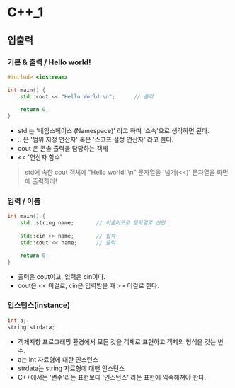 # C++_1

## 입출력

### 기본 & 출력 / Hello world!

``` c++
#include <iostream>

int main() {
	std::cout << "Hello World!\n";		// 출력
	
	return 0;
}
```

* std 는 '네임스페이스 (Namespace)' 라고 하며 '소속'으로 생각하면 된다.
* :: 은 '범위 지정 연산자' 혹은 '스코프 설정 연산자' 라고 한다.
* cout 은 콘솔 출력을 담당하는 객체
* << '연산자 함수'

> std에 속한 cout 객체에 "Hello world! \n" 문자열을 '넘겨(<<)' 문자열을 화면에 출력하라!



### 입력 /  이름

``````c++
int main() {
	std::string name;		// 이름이므로 문자열로 선언
	
	std::cin >> name;		// 입력
	std::cout << name;		// 출력

	return 0;
}
``````

* 출력은 cout이고, 입력은 cin이다.
* cout은 << 이걸로,  cin은 입력받을 때 >> 이걸로 한다.



### 인스턴스(instance)

```c++
int a;
string strdata;
```

* 객체지향 프로그래밍 환경에서 모든 것을 객체로 표현하고 객체의 형식을 갖는 변수.
* a는 int 자료형에 대한 인스턴스
* strdata는 string 자료형에 대핸 인스턴스
* C++에서는 '변수'라는 표현보다 '인스턴스' 라는 표현에 익숙해져야 한다.